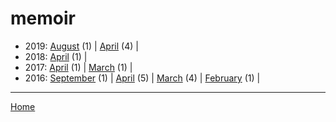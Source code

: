 # memoir

  * 2019: 
      [August](./memoir-2019-08.md) (1) | 
      [April](./memoir-2019-04.md) (4) | 
  * 2018: 
      [April](./memoir-2018-04.md) (1) | 
  * 2017: 
      [April](./memoir-2017-04.md) (1) | 
      [March](./memoir-2017-03.md) (1) | 
  * 2016: 
      [September](./memoir-2016-09.md) (1) | 
      [April](./memoir-2016-04.md) (5) | 
      [March](./memoir-2016-03.md) (4) | 
      [February](./memoir-2016-02.md) (1) | 

----

[Home](../)
